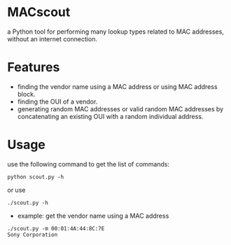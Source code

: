 # MACscout
a Python tool for performing many lookup types related to MAC addresses, without an internet connection.
# Features
- finding the vendor name using a MAC address or using  MAC address block.
- finding the OUI of a vendor.
- generating random MAC addresses or valid random MAC addresses by concatenating an existing OUI with a random individual address.
# Usage
use the following command to get the list of commands:
```
python scout.py -h
```

or use

```
./scout.py -h
```

- example: get the vendor name using a MAC address

```
./scout.py -m 00:01:4A:44:8C:7E
Sony Corporation
```

  
